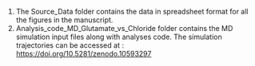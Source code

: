 1. The Source_Data folder contains the data in spreadsheet format for all the figures in the manuscript.
2. Analysis_code_MD_Glutamate_vs_Chloride folder contains the MD simulation input files along with analyses code. The simulation trajectories can be accessed at : https://doi.org/10.5281/zenodo.10593297 
